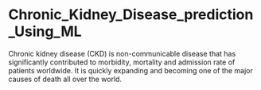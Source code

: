 # Chronic_Kidney_Disease_prediction_Using_ML
Chronic kidney disease (CKD) is non-communicable disease that has significantly contributed to morbidity, mortality and admission rate of patients worldwide. It is quickly expanding and becoming one of the major causes of death all over the world.
